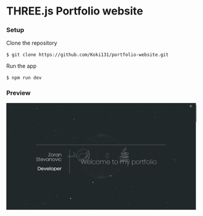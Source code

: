 # THREE.js Portfolio website

### Setup

Clone the repository

```
$ git clone https://github.com/Koki131/portfolio-website.git
```
Run the app

```
$ npm run dev
```

### Preview
![Preview](assets/portfolio1.png)
